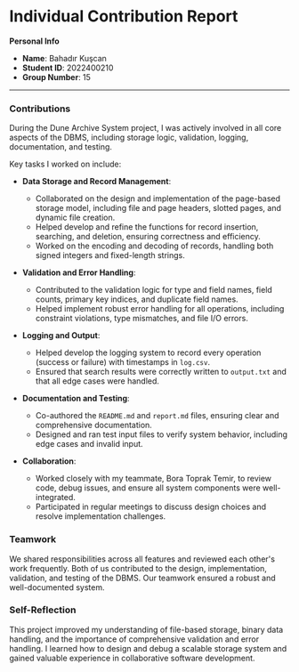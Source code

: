# Individual Contribution Report

**Personal Info**
*   **Name**: Bahadır Kuşcan
*   **Student ID**: 2022400210
*   **Group Number**: 15

---

### Contributions

During the Dune Archive System project, I was actively involved in all core aspects of the DBMS, including storage logic, validation, logging, documentation, and testing.

Key tasks I worked on include:

*   **Data Storage and Record Management**:
    *   Collaborated on the design and implementation of the page-based storage model, including file and page headers, slotted pages, and dynamic file creation.
    *   Helped develop and refine the functions for record insertion, searching, and deletion, ensuring correctness and efficiency.
    *   Worked on the encoding and decoding of records, handling both signed integers and fixed-length strings.

*   **Validation and Error Handling**:
    *   Contributed to the validation logic for type and field names, field counts, primary key indices, and duplicate field names.
    *   Helped implement robust error handling for all operations, including constraint violations, type mismatches, and file I/O errors.

*   **Logging and Output**:
    *   Helped develop the logging system to record every operation (success or failure) with timestamps in `log.csv`.
    *   Ensured that search results were correctly written to `output.txt` and that all edge cases were handled.

*   **Documentation and Testing**:
    *   Co-authored the `README.md` and `report.md` files, ensuring clear and comprehensive documentation.
    *   Designed and ran test input files to verify system behavior, including edge cases and invalid input.

*   **Collaboration**:
    *   Worked closely with my teammate, Bora Toprak Temir, to review code, debug issues, and ensure all system components were well-integrated.
    *   Participated in regular meetings to discuss design choices and resolve implementation challenges.

### Teamwork

We shared responsibilities across all features and reviewed each other's work frequently. Both of us contributed to the design, implementation, validation, and testing of the DBMS. Our teamwork ensured a robust and well-documented system.

### Self-Reflection

This project improved my understanding of file-based storage, binary data handling, and the importance of comprehensive validation and error handling. I learned how to design and debug a scalable storage system and gained valuable experience in collaborative software development. 